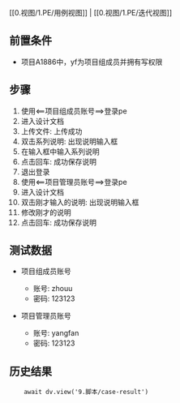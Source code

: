 [[0.视图/1.PE/用例视图]] | [[0.视图/1.PE/迭代视图]]

## 前置条件

- 项目A1886中，yf为项目组成员并拥有写权限

## 步骤

1. 使用<==项目组成员账号==>登录pe
2. 进入设计文档
3. 上传文件: 上传成功
4. 双击系列说明: 出现说明输入框
5. 在输入框中输入系列说明
6. 点击回车: 成功保存说明
7. 退出登录
8. 使用<==项目管理员账号==>登录pe
9. 进入设计文档
10. 双击刚才输入的说明: 出现说明输入框
11. 修改刚才的说明
12. 点击回车: 成功保存说明

## 测试数据

- 项目组成员账号
	- 账号: zhouu
	- 密码: 123123

- 项目管理员账号
	- 账号: yangfan
	- 密码: 123123

## 历史结果

```dataviewjs
    await dv.view('9.脚本/case-result')
```
